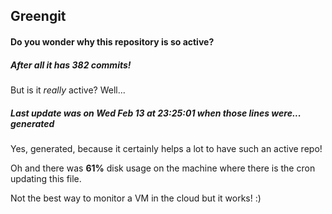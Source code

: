 ## Greengit

#### Do you wonder why this repository is so active?

##### After all it has 382 commits!

But is it *really* active? Well...

##### Last update was on Wed Feb 13 at 23:25:01 when those lines were... generated

Yes, generated, because it certainly helps a lot to have such an active repo!

Oh and there was **61%** disk usage on the machine
where there is the cron updating this file.

Not the best way to monitor a VM in the cloud but it works! :)
